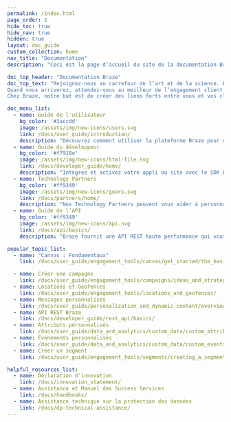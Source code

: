 ```yaml
---
permalink: /index.html
page_order: 1
hide_toc: true
hide_nav: true
hidden: true
layout: doc_guide
custom_collection: home
nav_title: "Documentation"
description: "Ceci est la page d’accueil du site de la documentation Braze. Vous trouverez ici des liens vers le guide utilisateur, le guide du développeur, le guide de l’API, la documentation sur nos technology partners et des articles d’aide. Vous y trouverez aussi des liens rapides vers des articles populaires et des ressources d’aide."

doc_top_header: "Documentation Braze"
doc_top_text: "Rejoignez-nous au carrefour de l’art et de la science. En ce moment, ou avec des années-lumière d’avance.
Quand vous arriverez, attendez-vous au meilleur de l’engagement client.
Chez Braze, notre but est de créer des liens forts entre vous et vos clients ou vos utilisateurs."

doc_menu_list:
  - name: Guide de l'utilisateur
    bg_color: '#3accdd'
    image: /assets/img/new-icons/users.svg
    link: /docs/user_guide/introduction/
    description: "Découvrez comment utiliser la plateforme Braze pour développer une expérience client encore plus influente."
  - name: Guide du développeur
    bg_color: '#f7918e'
    image: /assets/img/new-icons/html-file.svg
    link: /docs/developer_guide/home/
    description: "Intégrez et activez votre appli ou site avec le SDK Braze."
  - name: Technology Partners
    bg_color: '#ff9349'
    image: /assets/img/new-icons/gears.svg
    link: /docs/partners/home/
    description: "Nos Technology Partners peuvent vous aider à personnaliser votre expérience Braze et vos relations client."
  - name: Guide de l’API
    bg_color: '#ff9349'
    image: /assets/img/new-icons/api.svg
    link: /docs/api/basics/
    description: "Braze fournit une API REST haute performance qui vous permet de suivre vos utilisateurs, d’envoyer des messages, d’exporter des données et plus encore."

popular_topic_list:
  - name: "Canvas : Fondamentaux"
    link: /docs/user_guide/engagement_tools/canvas/get_started/the_basics/

  - name: Créer une campagne
    link: /docs/user_guide/engagement_tools/campaigns/ideas_and_strategies/active_user_campaigns/
  - name: Locations et Geofences
    link: /docs/user_guide/engagement_tools/locations_and_geofences/
  - name: Messages personnalisés
    link: /docs/user_guide/personalization_and_dynamic_content/overview/
  - name: API REST Braze
    link: /docs/developer_guide/rest_api/basics/
  - name: Attributs personnalisés
    link: /docs/user_guide/data_and_analytics/custom_data/custom_attributes/
  - name: Événements personnalisés
    link: /docs/user_guide/data_and_analytics/custom_data/custom_events/
  - name: Créer un segment
    link: /docs/user_guide/engagement_tools/segments/creating_a_segment/

helpful_resources_list:
  - name: Déclaration d'innovation
    link: /docs/innovation_statement/
  - name: Assistance et Manuel des Success Services 
    link: /docs/handbooks/
  - name: Assistance technique sur la protection des données
    link: /docs/dp-technical-assistance/
---
```


